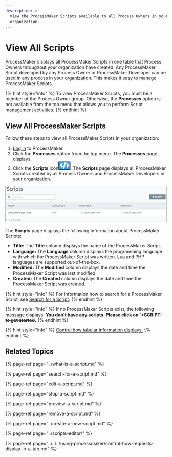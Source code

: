 ```yaml
---
description: >-
  View the ProcessMaker Scripts available to all Process Owners in your
  organization.
---
```


# View All Scripts

ProcessMaker displays all ProcessMaker Scripts in one table that Process Owners throughout your organization have created. Any ProcessMaker Script developed by any Process Owner or ProcessMaker Developer can be used in any process in your organization. This makes it easy to manage ProcessMaker Scripts.

{% hint style="info" %}
To view ProcessMaker Scripts, you must be a member of the Process Owner group. Otherwise, the **Processes** option is not available from the top menu that allows you to perform Script management activities.
{% endhint %}

## View All ProcessMaker Scripts

Follow these steps to view all ProcessMaker Scripts in your organization:

1. [Log in](../../../using-processmaker/log-in.md#log-in) to ProcessMaker.
2. Click the **Processes** option from the top menu. The **Processes** page displays.
3. Click the **Scripts** icon![](../../../.gitbook/assets/scripts-icon-processes.png). The **Scripts** page displays all ProcessMaker Scripts created by all Process Owners and ProcessMaker Developers in your organization.

![Scripts page](../../../.gitbook/assets/scripts-page-processes.png)

The **Scripts** page displays the following information about ProcessMaker Scripts:

* **Title:** The **Title** column displays the name of the ProcessMaker Script.
* **Language:** The **Language** column displays the programming language with which the ProcessMaker Script was written. Lua and PHP languages are supported out-of-the-box.
* **Modified:** The **Modified** column displays the date and time the ProcessMaker Script was last modified.
* **Created:** The **Created** column displays the date and time the ProcessMaker Script was created.

{% hint style="info" %}
For information how to search for a ProcessMaker Script, see [Search for a Script](search-for-a-script.md).
{% endhint %}

{% hint style="info" %}
If no ProcessMaker Scripts exist, the following message displays: ~~**You don't have any scripts. Please click on '+SCRIPT' to get started**~~**.**
{% endhint %}

{% hint style="info" %}
[Control how tabular information displays.](../../../using-processmaker/control-how-requests-display-in-a-tab.md)
{% endhint %}

## Related Topics

{% page-ref page="../what-is-a-script.md" %}

{% page-ref page="search-for-a-script.md" %}

{% page-ref page="edit-a-script.md" %}

{% page-ref page="stop-a-script.md" %}

{% page-ref page="preview-a-script.md" %}

{% page-ref page="remove-a-script.md" %}

{% page-ref page="../create-a-new-script.md" %}

{% page-ref page="../scripts-editor/" %}

{% page-ref page="../../../using-processmaker/control-how-requests-display-in-a-tab.md" %}

